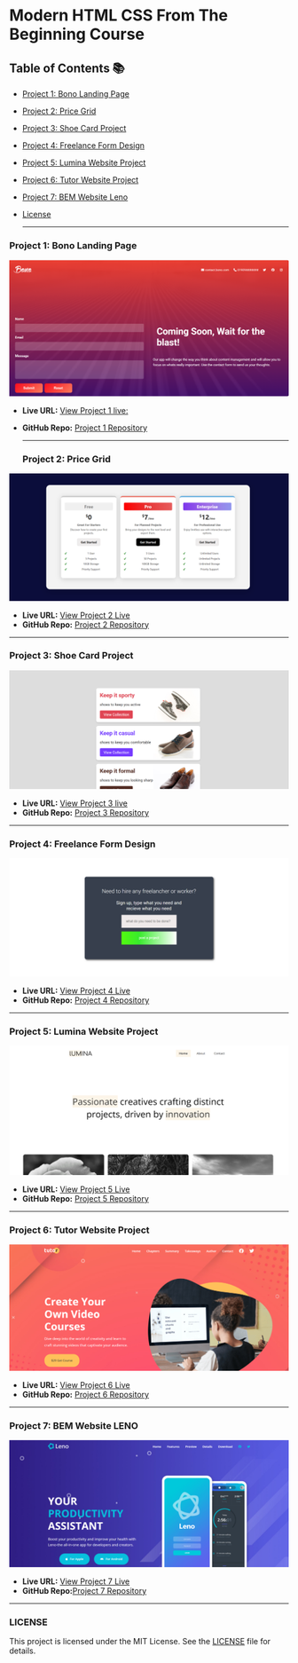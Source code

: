 # Modern HTML CSS From The Beginning Course 



## Table of Contents 📚

- [Project 1: Bono Landing Page](#project-1-bono-landing-page)
- [Project 2: Price Grid](#project-2-price-grid)
- [Project 3: Shoe Card Project](#project-3-shoe-card)
- [Project 4: Freelance Form Design](#project-4-freelance-form) 
- [Project 5: Lumina Website Project](#project-5-lumina-website)
- [Project 6: Tutor Website Project](#project-6-tutor-website)
- [Project 7: BEM Website Leno](#project-7-bem-website-leno)

- [License](#license)


  ------
 


### Project 1: Bono Landing Page
![Screenshot](image-ss/Bono%20landing%20page.png)

- **Live URL:**  [View Project 1 live:](https://landing-page-d.netlify.app/)
- **GitHub Repo:** [Project 1 Repository](https://github.com/S-nakib30/website-project/tree/5eccf1a3cb51a4690c49683893be26d22df2ffb4/landing_page-project)


  ------
  ### Project 2:  Price Grid
![Screenshot](https://github.com/S-nakib30/website-project/blob/49ca61b0edaa4d31ec753584d7b9ec579ffb538b/image-ss/pricegrid.png)
- **Live URL:** [View Project 2 Live](https://price-grid-demo.netlify.app/)
- **GitHub Repo:** [Project 2 Repository](https://github.com/S-nakib30/website-project/tree/5eccf1a3cb51a4690c49683893be26d22df2ffb4/price-grid)
------

 ### Project 3:  Shoe Card Project
![Screenshot](https://github.com/S-nakib30/website-project/blob/2cb1bc2deeb28ea7d048b5830b6214041bda08e3/image-ss/shoecard.png)
- **Live URL:** [View Project 3 live](https://shoe-card-demo.netlify.app/)
- **GitHub Repo:** [Project 3 Repository](https://github.com/S-nakib30/website-project/tree/5eccf1a3cb51a4690c49683893be26d22df2ffb4/shoe-card-project)
------

### Project 4:  Freelance Form Design
![Screenshot](https://github.com/S-nakib30/website-project/blob/2cb1bc2deeb28ea7d048b5830b6214041bda08e3/image-ss/freelanch%20form.png)
- **Live URL:** [View Project 4 Live](https://freelance-form-mini.netlify.app/)
- **GitHub Repo:** [Project 4 Repository](https://github.com/S-nakib30/website-project/tree/5eccf1a3cb51a4690c49683893be26d22df2ffb4/freelance-form-mini)
------


### Project 5: Lumina Website Project
![Screenshot](https://github.com/S-nakib30/website-project/blob/e204b6d3fe4d8f99150c03e0dcbd3189bb6a7538/image-ss/lumina_f.png)
- **Live URL:** [View Project 5 Live]( https://lumina-website-showcasing.netlify.app/)
- **GitHub Repo:** [Project 5 Repository](https://github.com/S-nakib30/website-project/tree/5eccf1a3cb51a4690c49683893be26d22df2ffb4/lumina_website-project)
------


### Project 6: Tutor Website Project
![Screenshot](https://github.com/S-nakib30/website-project/blob/e204b6d3fe4d8f99150c03e0dcbd3189bb6a7538/image-ss/tutor_f.png)
- **Live URL:** [View Project 6 Live]( https://tutor-website-showcasing.netlify.app/)
- **GitHub Repo:** [Project 6 Repository](https://github.com/S-nakib30/website-project/tree/5eccf1a3cb51a4690c49683893be26d22df2ffb4/Tutor_website-project)
------

### Project 7: BEM Website LENO
![Screenshot](https://github.com/S-nakib30/website-project/blob/e204b6d3fe4d8f99150c03e0dcbd3189bb6a7538/image-ss/leno_f.png)
- **Live URL:** [View Project 7 Live](https://leno-project-showcase.netlify.app/)
- **GitHub Repo:**[Project 7 Repository](https://github.com/S-nakib30/website-project/tree/388b809092d81a742a6f1f169ebe9ec40abca46d/leno-website-project)
------

### LICENSE
This project is licensed under the MIT License. See the [LICENSE](https://github.com/S-nakib30/website-project/blob/50aa49a9c0e567ce92636e5804aed301849d386b/LICENSE) file for details.

